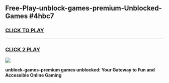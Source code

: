 
## Free-Play-unblock-games-premium-Unblocked-Games #4hbc7
<h3>
<a href="https://news.freeplayer.one?title=unblock-games-premium&ref=8M">CLICK TO PLAY</a></h3>
<hr>

<h3>
<a href="https://news.freeplayer.one?title=unblock-games-premium&ref=8M">CLICK 2 PLAY</a>
  
</h3>

<a href="https://news.freeplayer.one?title=unblock-games-premium&ref=8M"><img src="https://clearcache.store/games.png"></a>


**unblock-games-premium games unblocked: Your Gateway to Fun and Accessible Online Gaming**
